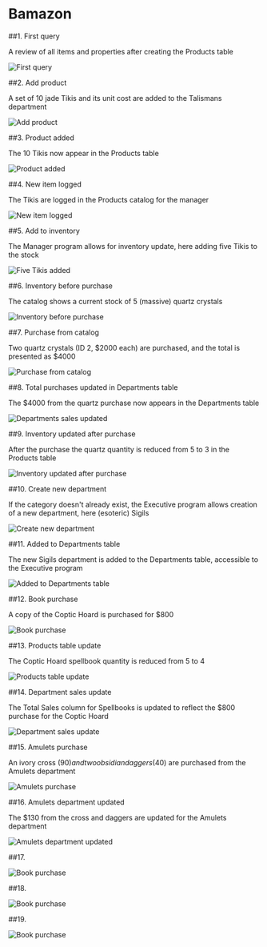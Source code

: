 # Bamazon

##1. First query

A review of all items and properties after creating the Products table

![First query](/screenshots/1_first_query.png?raw=true "First query")

##2. Add product

A set of 10 jade Tikis and its unit cost are added to the Talismans department

![Add product](/screenshots/2_add_product.png?raw=true "Add product")

##3. Product added

The 10 Tikis now appear in the Products table

![Product added](/screenshots/3_product_added.png?raw=true "Product added")

##4. New item logged

The Tikis are logged in the Products catalog for the manager

![New item logged](/screenshots/4_new_item_logged.png?raw=true "New item logged")

##5. Add to inventory

The Manager program allows for inventory update, here adding five Tikis to the stock

![Five Tikis added](/screenshots/5_added_five_tikis.png?raw=true "Five tikis added")

##6. Inventory before purchase

The catalog shows a current stock of 5 (massive) quartz crystals

![Inventory before purchase](/screenshots/6_quartz_before_purchase.png?raw=true "Inventory before purchase")

##7. Purchase from catalog

Two quartz crystals (ID 2, $2000 each) are purchased, and the total is presented as $4000

![Purchase from catalog](/screenshots/7_quartz_purchase.png?raw=true "Purchase from catalog")

##8. Total purchases updated in Departments table

The $4000 from the quartz purchase now appears in the Departments table

![Departments sales updated](/screenshots/8_quartz_sale_update.png?raw=true "Departments sales updated")

##9. Inventory updated after purchase

After the purchase the quartz quantity is reduced from 5 to 3 in the Products table

![Inventory updated after purchase](/screenshots/9_quartz_inventory_update.png?raw=true "Inventory updated after purchase")

##10. Create new department

If the category doesn't already exist, the Executive program allows creation of a new department, here (esoteric) Sigils

![Create new department](/screenshots/10_new_department.png?raw=true "Create new department")

##11. Added to Departments table

The new Sigils department is added to the Departments table, accessible to the Executive program

![Added to Departments table](/screenshots/11_new_department_table_update.png?raw=true "Added to Departments table")

##12. Book purchase

A copy of the Coptic Hoard is purchased for $800

![Book purchase](/screenshots/12_book_purchase.png?raw=true "Book purchase")

##13. Products table update

The Coptic Hoard spellbook quantity is reduced from 5 to 4

![Products table update](/screenshots/13_book_inventory_update.png?raw=true "Products table update")

##14. Department sales update

The Total Sales column for Spellbooks is updated to reflect the $800 purchase for the Coptic Hoard

![Department sales update](/screenshots/14_department_sales_update.png?raw=true "Department sales update")

##15. Amulets purchase

An ivory cross ($90) and two obsidian daggers ($40) are purchased from the Amulets department

![Amulets purchase](/screenshots/15_amulets_purchase_130_dollars.png?raw=true "Amulets purchase")

##16. Amulets department updated

The $130 from the cross and daggers are updated for the Amulets department

![Amulets department updated](/screenshots/16_amulet_department_update.png?raw=true "Amulets department updated")

##17. 

![Book purchase](/screenshots/12_book_purchase.png?raw=true "Book purchase")

##18. 

![Book purchase](/screenshots/12_book_purchase.png?raw=true "Book purchase")

##19. 

![Book purchase](/screenshots/12_book_purchase.png?raw=true "Book purchase")
